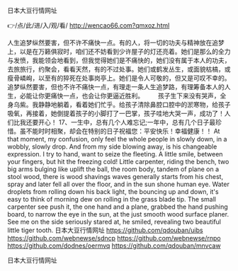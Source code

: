 
日本大豆行情网址




👉/点/此/进/入/观/看/ http://wencao66.com?qmxoz.html




人生追梦纵然要害，但不许不痛快一点。有的人，将一切的功夫与精神放在追梦上，以是在万籁俱寂时，咱们还不妨看到少许屋子的灯还亮着。她们是那么的全力与发愤，我能领会地看到，但我觉得她们是不痛快的，她们没有属于本人的功夫，去旅旅行，约聚会，看看天然，有的不过处事。她们或鹤发丛生，或面貌枯槁，或瘦骨嶙峋，以至有的猝死在处事岗亭上。她们是令人可敬的，但又是可叹不幸的。追梦纵然要害，但也不许不痛快一点，有理走一条人生追梦路，有理筹备本人的人生，必能让你更痛快一点，也会让你更逼近胜利。
　　孩子生下来没有哭声，全身乌紫。我静静地躺着，看着她们忙乎。给孩子清除鼻腔口腔中的淤寒物，给孩子吸氧，再接着，她倒提着孩子的小脚打了一巴掌，孩子哇地大哭一声，成功了！人们比我还要开心！
	17、一生中，总有几个人难忘记;一年中，总有几个日子最珍惜。虽不能时时相聚，却会在特别的日子祝福您：平安快乐！幸福健康！！
At that moment, my confusion, only feel the whole people in slowly down, in a wobbly, slowly drop.
And from my side blowing away, is his changeable expression.
I try to hand, want to seize the fleeting. A little smile, between your fingers, but hit the freezing cold!
Little carpenter, riding the bench, two big arms bulging like uplift the ball, the room body, tandem of plane on a stool wood, there is wood shavings waves generally starts from his chest, spray and later fell all over the floor, and in the sun shone human eye.
Water droplets from rolling down his back light, the bouncing up and down, it's easy to think of morning dew on rolling in the grass blade tip.
The small carpenter see push it, the one hand and a plane, grabbed the hand pushing board, to narrow the eye in the sun, at the just smooth wood surface planer.
See me on the side seriously stared at, he smiled, revealing two beautiful little tiger tooth.
日本大豆行情网址 https://github.com/qdouban/uibs
https://github.com/webnewse/sdncp
https://github.com/webnewse/rnpo
https://github.com/dodnes/oermvq
https://github.com/qdouban/mnvcaw





日本大豆行情网址

